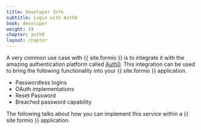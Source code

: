```yaml
---
title: Developer Info
subtitle: Login with Auth0
book: developer
weight: 34
chapter: auth0
layout: chapter
---
```

A very common use case with {{ site.formio }} is to integrate it with the amazing authentication platform called [Auth0](https://auth0.com). This integration can be used to bring the following functionality into your {{ site.formio }} application.

  - Passwordless logins
  - OAuth implementations
  - Reset Password
  - Breached password capability

The following talks about how you can implement this service within a {{ site.formio }} application.
